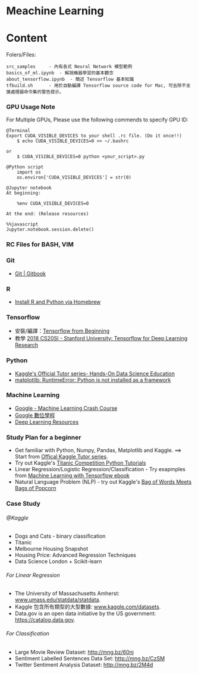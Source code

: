 # Meachine Learning

Content
=======

Folers/Files:

	src_samples		- 內有各式 Neural Network 模型範例
	basics_of_ml.ipynb	- 解說機器學習的基本觀念
	about_tensorflow.ipynb	- 簡述 Tensorflow 基本知識
	tfbuild.sh 		- 用於自動編譯 Tensorflow source code for Mac, 可去除不支援處理器命令集的警告提示。


### GPU Usage Note

For Multiple GPUs, Please use the following commends to specify GPU ID:

```
@Terminal
Export CUDA_VISIBLE_DEVICES to your shell .rc file. (Do it once!!)
	$ echo CUDA_VISIBLE_DEVICES=0 >> ~/.bashrc

or 
	$ CUDA_VISIBLE_DEVICES=0 python <your_script>.py
```

```
@Python script
	import os
	os.environ['CUDA_VISIBLE_DEVICES'] = str(0)
```

```
@Jupyter notebook
At beginning:

	%env CUDA_VISIBLE_DEVICES=0

At the end: (Release resources)

%%javascript
Jupyter.notebook.session.delete()
```

### RC Files for BASH, VIM
### Git

* [Git | Gitbook](https://www.gitbook.com/book/zlargon/git-tutorial/details)

### R

* [Install R and Python via Homebrew](http://pacha.hk/2017-07-12_r_and_python_via_homebrew.html)

### Tensorflow

* 安裝/編譯：[Tensorflow from Beginning](https://cigoic.wordpress.com/2017/07/26/tensorflow-from-beginning-2/)
* 教學 [2018 CS20SI - Stanford University: Tensorflow for Deep Learning Research](https://web.stanford.edu/class/cs20si)

### Python

* [Kaggle's Official Tutor series- Hands-On Data Science Education](https://www.kaggle.com/learn/overview)
* [matplotlib: RuntimeError: Python is not installed as a framework](https://stackoverflow.com/questions/34977388/matplotlib-runtimeerror-python-is-not-installed-as-a-framework)

### Machine Learning

* [Google - Machine Learning Crash Course](https://developers.google.com/machine-learning/crash-course/)
* [Google 數位學程](https://learndigital.withgoogle.com/digitalgarage-tw)
* [Deep Learning Resources](https://cigoic.wordpress.com/2017/07/28/deep-learning-resources/)


### Study Plan for a beginner

* Get familiar with Python, Numpy, Pandas, Matplotlib and Kaggle. ==> Start from [Offical Kaggle Tutor series](https://www.kaggle.com/learn/overview).
* Try out Kaggle's [Titanic Competition Python Tutorials](http://www.kaggle.com/c/titanic-gettingStarted)
* Linear Regression/Logistic Regression/Classification - Try exapmples from [Machine Learning with Tensorflow ebook](https://github.com/BinRoot/TensorFlow-Book)
* Natural Language Problem (NLP) - try out Kaggle's [Bag of Words Meets Bags of Popcorn](https://www.kaggle.com/c/word2vec-nlp-tutorial/overview)

### Case Study

###### @Kaggle

* Dogs and Cats - binary classification
* Titanic
* Melbourne Housing Snapshot
* Housing Price: Advanced Regression Techniques
* Data Science London + Scikit-learn
    
###### For Linear Regression

* The University of Massachusetts Amherst: www.umass.edu/statdata/statdata.
* Kaggle 包含所有類型的大型數據: www.kaggle.com/datasets.
* Data.gov is an open data initiative by the US government: https://catalog.data.gov.

###### For Classification

*  Large Movie Review Dataset: http://mng.bz/60nj
*  Sentiment Labelled Sentences Data Set: http://mng.bz/CzSM
*  Twitter Sentiment Analysis Dataset: http://mng.bz/2M4d

